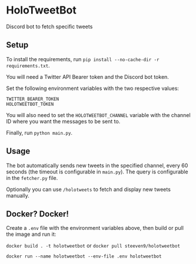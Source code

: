 # HoloTweetBot
Discord bot to fetch specific tweets

## Setup

To install the requirements, run `pip install --no-cache-dir -r requirements.txt`.

You will need a Twitter API Bearer token and the Discord bot token.

Set the following environment variables with the two respective values:

```
TWITTER_BEARER_TOKEN
HOLOTWEETBOT_TOKEN
```

You will also need to set the `HOLOTWEETBOT_CHANNEL` variable with the
channel ID where you want the messages to be sent to.

Finally, run `python main.py`.


## Usage

The bot automatically sends new tweets in the specified channel, every 60 seconds
(the timeout is configurable in `main.py`). The query is configurable in the
`fetcher.py` file.

Optionally you can use `/holotweets` to fetch and display new tweets manually.


## Docker? Docker!

Create a `.env` file with the environment variables above, then build or pull the image and run it:

`docker build . -t holotweetbot` or `docker pull steeven9/holotweetbot`

`docker run --name holotweetbot --env-file .env holotweetbot`
